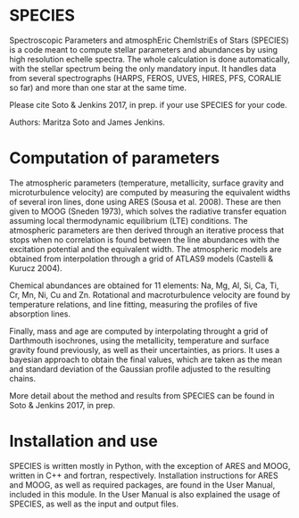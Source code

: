 # SPECIES

Spectroscopic Parameters and atmosphEric ChemIstriEs of Stars (SPECIES) is a code meant to compute stellar parameters and abundances by using high resolution echelle spectra. The whole calculation is done automatically, with the stellar spectrum being the only mandatory input. It handles data from several spectrographs (HARPS, FEROS, UVES, HIRES, PFS, CORALIE so far) and more than one star at the same time. 

Please cite Soto & Jenkins 2017, in prep. if your use SPECIES for your code.

Authors: Maritza Soto and James Jenkins.

# Computation of parameters

The atmospheric parameters (temperature, metallicity, surface gravity and microturbulence velocity) are computed by measuring the equivalent widths of several iron lines, done using ARES (Sousa et al. 2008). These are then given to MOOG (Sneden 1973), which solves the radiative transfer equation assuming local thermodynamic equilibrium (LTE) conditions. The atmospheric parameters are then derived through an iterative process that stops when no correlation is found between the line abundances with the excitation potential and the equivalent width. The atmospheric models are obtained from interpolation through a grid of ATLAS9 models (Castelli & Kurucz 2004). 

Chemical abundances are obtained for 11 elements: Na, Mg, Al, Si, Ca, Ti, Cr, Mn, Ni, Cu and Zn. Rotational and macroturbulence velocity are found by temperature relations, and line fitting, measuring the profiles of five absorption lines.

Finally, mass and age are computed by interpolating throught a grid of Darthmouth isochrones, using the metallicity, temperature and surface gravity found previously, as well as their uncertainties, as priors. It uses a bayesian approach to obtain the final values, which are taken as the mean and standard deviation of the Gaussian profile adjusted to the resulting chains. 

More detail about the method and results from SPECIES can be found in Soto & Jenkins 2017, in prep.

# Installation and use

SPECIES is written mostly in Python, with the exception of ARES and MOOG, written in C++ and fortran, respectively. Installation instructions for ARES and MOOG, as well as required packages, are found in the User Manual, included in this module. In the User Manual is also explained the usage of SPECIES, as well as the input and output files. 


